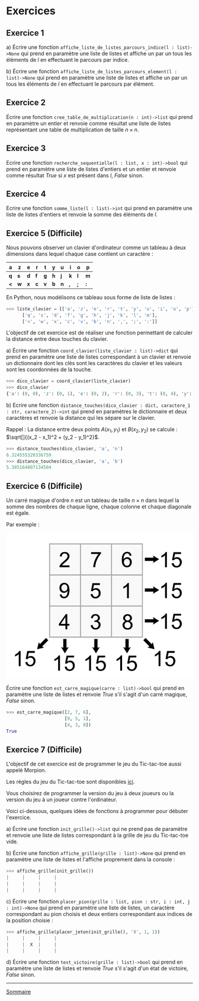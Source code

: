 # Exercices

## Exercice 1

a) Écrire une fonction `affiche_liste_de_listes_parcours_indice(l : list)->None` qui prend en paramètre une liste de listes et affiche un par un tous les éléments de $l$ en effectuant le parcours par indice.

b) Écrire une fonction `affiche_liste_de_listes_parcours_element(l : list)->None` qui prend en paramètre une liste de listes et affiche un par un tous les éléments de $l$ en effectuant le parcours par élément.

## Exercice 2

Écrire une fonction `cree_table_de_multiplication(n : int)->list` qui prend en paramètre un entier et renvoie comme résultat une liste de listes représentant une table de multiplication de taille $n \times n$.

## Exercice 3

Ecrire une fonction `recherche_sequentielle(l : list, x : int)->bool` qui prend en paramètre une liste de listes d'entiers et un entier et renvoie comme résultat $True$ si $x$ est présent dans $l$, $False$ sinon.

## Exercice 4

Ecrire une fonction `somme_liste(l : list)->int` qui prend en paramètre une liste de listes d'entiers et renvoie la somme des éléments de $l$.

## Exercice 5 (Difficile)

Nous pouvons observer un clavier d'ordinateur comme un tableau à deux dimensions dans lequel chaque case contient un caractère :

| **a** | **z** | **e** | **r** | **t** | **y** | **u** | **i** | **o** | **p** |
| ----- | ----- | ----- | ----- | ----- | ----- | ----- | ----- | ----- | ----- |
| **q** | **s** | **d** | **f** | **g** | **h** | **j** | **k** | **l** | **m** |
| **<** | **w** | **x** | **c** | **v** | **b** | **n** | **,** | **;** | **:** |

En Python, nous modélisons ce tableau sous forme de liste de listes :

```python
>>> liste_clavier = [['a', 'z', 'e', 'r', 't', 'y', 'u', 'i', 'o', 'p'],
      ['q', 's', 'd', 'f', 'g', 'h', 'j', 'k', 'l', 'm'],
      ['<', 'w', 'x', 'c', 'v', 'b', 'n', ',', ';', ':']]
```

L'objectif de cet exercice est de réaliser une fonction permettant de calculer la distance entre deux touches du clavier.

a) Écrire une fonction ``coord_clavier(liste_clavier : list)->dict`` qui prend en paramètre une liste de listes correspondant à un clavier et renvoie un dictionnaire dont les clés sont les caractères du clavier et les valeurs sont les coordonnées de la touche.

```python
>>> dico_clavier = coord_clavier(liste_clavier)
>>> dico_clavier
{'a': (0, 0), 'z': (0, 1), 'e': (0, 2), 'r': (0, 3), 't': (0, 4), 'y': (0, 5), 'u': (0, 6), 'i': (0, 7), 'o': (0, 8), 'p': (0, 9), 'q': (1, 0), 's': (1, 1), 'd': (1, 2), 'f': (1, 3), 'g': (1, 4), 'h': (1, 5), 'j': (1, 6), 'k': (1, 7), 'l': (1, 8), 'm': (1, 9), '<': (2, 0), 'w': (2, 1), 'x': (2, 2), 'c': (2, 3), 'v': (2, 4), 'b': (2, 5), 'n': (2, 6), ',': (2, 7), ';': (2, 8), ':': (2, 9)}
```

b) Ecrire une fonction ``distance_touches(dico_clavier : dict, caractere_1 : str, caractere_2)->int`` qui prend en paramètres le dictionnaire et deux caractères et renvoie la distance qui les sépare sur le clavier.

Rappel : La distance entre deux points $A(x_1, y_1)$ et $B(x_2, y_2)$ se calcule : $\sqrt[]{(x_2 - x_1)^2 + (y_2 - y_1)^2}$.

```python
>>> distance_touches(dico_clavier, 'a', 'n')
6.324555320336759
>>> distance_touches(dico_clavier, 'a', 'b')
5.385164807134504
```

## Exercice 6 (Difficile)

Un carré magique d'ordre $n$ est un tableau de taille $n \times n$ dans lequel la somme des nombres de chaque ligne, chaque colonne et chaque diagonale est égale.

Par exemple :

![image](./../img/carre_magique.png)


Écrire une fonction `est_carre_magique(carre : list)->bool` qui prend en paramètre une liste de listes et renvoie $True$ s'il s'agit d'un carré magique, $False$ sinon.

```python
>>> est_carre_magique([2, 7, 6],
                      [9, 5, 1],
                      [4, 3, 8])
True
```

## Exercice 7 (Difficile)

L'objectif de cet exercice est de programmer le jeu du Tic-tac-toe aussi appelé Morpion.

Les règles du jeu du Tic-tac-toe sont disponibles [ici](https://fr.wikipedia.org/wiki/Tic-tac-toe).

Vous choisirez de programmer la version du jeu à deux joueurs ou la version du jeu à un joueur contre l'ordinateur.

Voici ci-dessous, quelques idées de fonctions à programmer pour débuter l'exercice.

a) Écrire une fonction `init_grille()->list` qui ne prend pas de paramètre et renvoie une liste de listes correspondant à la grille de jeu du Tic-tac-toe vide.

b) Écrire une fonction `affiche_grille(grille : list)->None` qui prend en paramètre une liste de listes et l'affiche proprement dans la console :

```python
>>> affiche_grille(init_grille())
|     |     |     |
|     |     |     |
|     |     |     |
```

c) Écrire une fonction `placer_pion(grille : list, pion : str, i : int, j : int)->None` qui prend en paramètre une liste de listes, un caractère correspondant au pion choisis et deux entiers correspondant aux indices de la position choisie :

```python
>>> affiche_grille(placer_jeton(init_grille(), 'X', 1, 1))
|     |     |     |
|     |  X  |     |
|     |     |     |
```

d) Écrire une fonction `test_victoire(grille : list)->bool` qui prend en paramètre une liste de listes et renvoie $True$ s'il s'agit d'un état de victoire, $False$ sinon.

_______________

[Sommaire](./../../README.md)